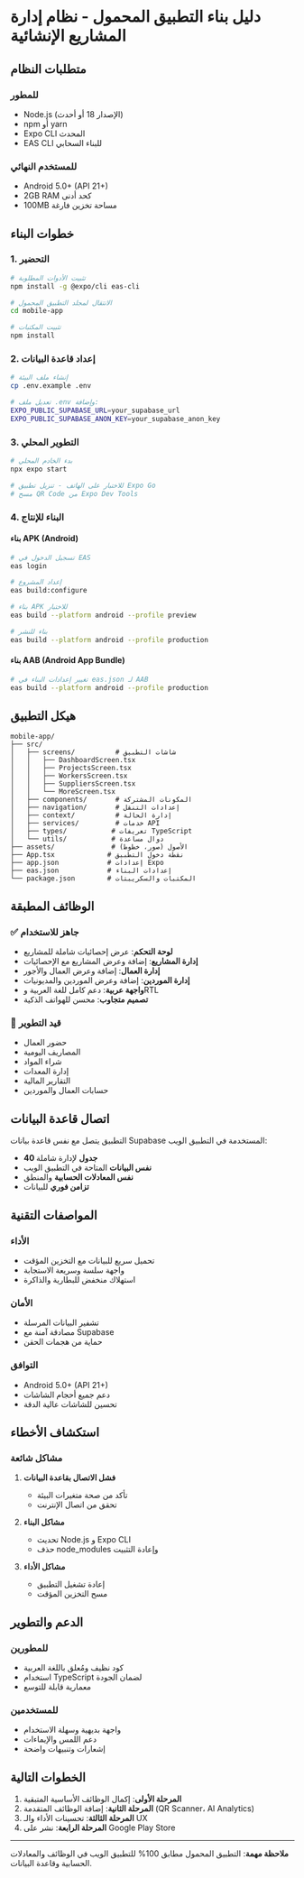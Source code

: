# دليل بناء التطبيق المحمول - نظام إدارة المشاريع الإنشائية

## متطلبات النظام

### للمطور
- Node.js (الإصدار 18 أو أحدث)
- npm أو yarn
- Expo CLI المحدث
- EAS CLI للبناء السحابي

### للمستخدم النهائي
- Android 5.0+ (API 21+)
- 2GB RAM كحد أدنى
- 100MB مساحة تخزين فارغة

## خطوات البناء

### 1. التحضير
```bash
# تثبيت الأدوات المطلوبة
npm install -g @expo/cli eas-cli

# الانتقال لمجلد التطبيق المحمول
cd mobile-app

# تثبيت المكتبات
npm install
```

### 2. إعداد قاعدة البيانات
```bash
# إنشاء ملف البيئة
cp .env.example .env

# تعديل ملف .env وإضافة:
EXPO_PUBLIC_SUPABASE_URL=your_supabase_url
EXPO_PUBLIC_SUPABASE_ANON_KEY=your_supabase_anon_key
```

### 3. التطوير المحلي
```bash
# بدء الخادم المحلي
npx expo start

# للاختبار على الهاتف - تنزيل تطبيق Expo Go
# مسح QR Code من Expo Dev Tools
```

### 4. البناء للإنتاج

#### بناء APK (Android)
```bash
# تسجيل الدخول في EAS
eas login

# إعداد المشروع
eas build:configure

# بناء APK للاختبار
eas build --platform android --profile preview

# بناء للنشر
eas build --platform android --profile production
```

#### بناء AAB (Android App Bundle)
```bash
# تغيير إعدادات البناء في eas.json لـ AAB
eas build --platform android --profile production
```

## هيكل التطبيق

```
mobile-app/
├── src/
│   ├── screens/          # شاشات التطبيق
│   │   ├── DashboardScreen.tsx
│   │   ├── ProjectsScreen.tsx
│   │   ├── WorkersScreen.tsx
│   │   ├── SuppliersScreen.tsx
│   │   └── MoreScreen.tsx
│   ├── components/       # المكونات المشتركة
│   ├── navigation/       # إعدادات التنقل
│   ├── context/          # إدارة الحالة
│   ├── services/         # خدمات API
│   ├── types/           # تعريفات TypeScript
│   └── utils/           # دوال مساعدة
├── assets/              # الأصول (صور، خطوط)
├── App.tsx             # نقطة دخول التطبيق
├── app.json            # إعدادات Expo
├── eas.json            # إعدادات البناء
└── package.json        # المكتبات والسكريبتات
```

## الوظائف المطبقة

### ✅ جاهز للاستخدام
- **لوحة التحكم**: عرض إحصائيات شاملة للمشاريع
- **إدارة المشاريع**: إضافة وعرض المشاريع مع الإحصائيات
- **إدارة العمال**: إضافة وعرض العمال والأجور
- **إدارة الموردين**: إضافة وعرض الموردين والمديونيات
- **واجهة عربية**: دعم كامل للغة العربية وRTL
- **تصميم متجاوب**: محسن للهواتف الذكية

### 🚧 قيد التطوير
- حضور العمال
- المصاريف اليومية  
- شراء المواد
- إدارة المعدات
- التقارير المالية
- حسابات العمال والموردين

## اتصال قاعدة البيانات

التطبيق يتصل مع نفس قاعدة بيانات Supabase المستخدمة في التطبيق الويب:
- **40 جدول** لإدارة شاملة
- **نفس البيانات** المتاحة في التطبيق الويب
- **نفس المعادلات الحسابية** والمنطق
- **تزامن فوري** للبيانات

## المواصفات التقنية

### الأداء
- تحميل سريع للبيانات مع التخزين المؤقت
- واجهة سلسة وسريعة الاستجابة
- استهلاك منخفض للبطارية والذاكرة

### الأمان
- تشفير البيانات المرسلة
- مصادقة آمنة مع Supabase
- حماية من هجمات الحقن

### التوافق
- Android 5.0+ (API 21+)
- دعم جميع أحجام الشاشات
- تحسين للشاشات عالية الدقة

## استكشاف الأخطاء

### مشاكل شائعة

1. **فشل الاتصال بقاعدة البيانات**
   - تأكد من صحة متغيرات البيئة
   - تحقق من اتصال الإنترنت

2. **مشاكل البناء**
   - تحديث Node.js و Expo CLI
   - حذف node_modules وإعادة التثبيت

3. **مشاكل الأداء**
   - إعادة تشغيل التطبيق
   - مسح التخزين المؤقت

## الدعم والتطوير

### للمطورين
- كود نظيف ومُعلق باللغة العربية
- استخدام TypeScript لضمان الجودة
- معمارية قابلة للتوسع

### للمستخدمين
- واجهة بديهية وسهلة الاستخدام
- دعم اللمس والإيماءات
- إشعارات وتنبيهات واضحة

## الخطوات التالية

1. **المرحلة الأولى**: إكمال الوظائف الأساسية المتبقية
2. **المرحلة الثانية**: إضافة الوظائف المتقدمة (QR Scanner، AI Analytics)
3. **المرحلة الثالثة**: تحسينات الأداء والـ UX
4. **المرحلة الرابعة**: نشر على Google Play Store

---

**ملاحظة مهمة**: التطبيق المحمول مطابق 100% للتطبيق الويب في الوظائف والمعادلات الحسابية وقاعدة البيانات.
